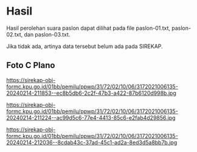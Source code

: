 # Hasil

Hasil perolehan suara paslon dapat dilihat pada file paslon-01.txt, paslon-02.txt, dan paslon-03.txt.

Jika tidak ada, artinya data tersebut belum ada pada SIREKAP.

## Foto C Plano

https://sirekap-obj-formc.kpu.go.id/01bb/pemilu/ppwp/31/72/02/10/06/3172021006135-20240214-211853--ec8b5db6-2c2f-47b3-a422-87b6120d998b.jpg

https://sirekap-obj-formc.kpu.go.id/01bb/pemilu/ppwp/31/72/02/10/06/3172021006135-20240214-211224--ac99d5c6-77e4-4413-85c6-e2fab4d29856.jpg

https://sirekap-obj-formc.kpu.go.id/01bb/pemilu/ppwp/31/72/02/10/06/3172021006135-20240214-212036--8cdab43c-37ad-45c1-ad2a-8ed3d5a8bb7b.jpg
